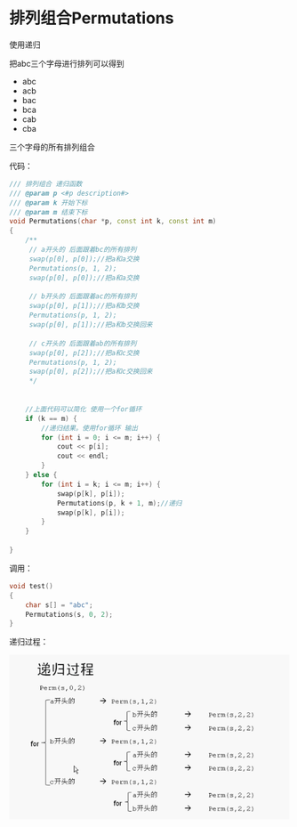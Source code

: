 # 排列组合Permutations

使用递归

把abc三个字母进行排列可以得到

- abc
- acb
- bac
- bca
- cab
- cba

三个字母的所有排列组合

代码：

```c++
/// 排列组合 递归函数
/// @param p <#p description#>
/// @param k 开始下标
/// @param m 结束下标
void Permutations(char *p, const int k, const int m)
{
    /**
     // a开头的 后面跟着bc的所有排列
     swap(p[0], p[0]);//把a和a交换
     Permutations(p, 1, 2);
     swap(p[0], p[0]);//把a和a交换
     
     // b开头的 后面跟着ac的所有排列
     swap(p[0], p[1]);//把a和b交换
     Permutations(p, 1, 2);
     swap(p[0], p[1]);//把a和b交换回来
     
     // c开头的 后面跟着ab的所有排列
     swap(p[0], p[2]);//把a和c交换
     Permutations(p, 1, 2);
     swap(p[0], p[2]);//把a和c交换回来
     */
    
    
    //上面代码可以简化 使用一个for循环
    if (k == m) {
        //递归结果。使用for循环 输出
        for (int i = 0; i <= m; i++) {
            cout << p[i];
            cout << endl;
        }
    } else {
        for (int i = k; i <= m; i++) {
            swap(p[k], p[i]);
            Permutations(p, k + 1, m);//递归
            swap(p[k], p[i]);
        }
    }
    
}
```

调用：

```c++
void test()
{
    char s[] = "abc";
    Permutations(s, 0, 2);
}
```

递归过程：

![image-20191204155654697](assets/image-20191204155654697.png)